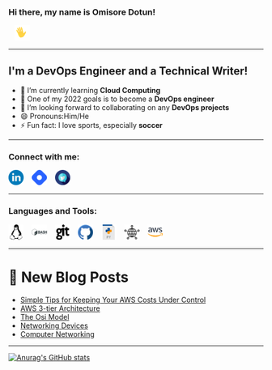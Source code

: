 ### Hi there, my name is **Omisore Dotun!**  
&nbsp;&nbsp;
<img src="Images/wavinghand.gif" alt="image" style="width:30px;"/>

---

## I'm a DevOps Engineer and a Technical Writer!
- 🌱 I’m currently learning **Cloud Computing**
- 🥅 One of my 2022 goals is to become a **DevOps engineer**
- 👯 I’m looking forward to collaborating on any **DevOps projects**
- 😄 Pronouns:Him/He 
- ⚡ Fun fact: I love sports, especially **soccer**

---

### Connect with me:
[<img src="Images/linkedin-svgrepo-com.svg" alt="image" style="width:30px;"/>](https://www.linkedin.com/in/omisore-dotun/)
&nbsp;&nbsp;
[<img src="Images/hashnode-icon-svgrepo-com.svg" alt="image" style="width:30px;"/>](https://learntodevops.hashnode.dev/)
&nbsp;&nbsp;
[<img src="Images/twitter-svgrepo-com.svg" alt="image" style="width:30px;"/>](https://twitter.com/Learn2devops)

---

### Languages and Tools:
[<img src="Images/linux-svgrepo-com.svg" alt="image" style="width:30px;"/>](Images/linux-svgrepo-com.svg)
&nbsp;&nbsp;
[<img src="Images/bash-svgrepo-com.svg" alt="image" style="width:30px;"/>](Images/bash-svgrepo-com.svg)
&nbsp;&nbsp;
[<img src="Images/git-logo-svgrepo-com.svg" alt="image" style="width:30px;"/>](Images/git-logo-svgrepo-com.svg)
&nbsp;&nbsp;
[<img src="Images/github-svgrepo-com.svg" alt="image" style="width:30px;"/>](Images/github-svgrepo-com.svg)
&nbsp;&nbsp;
[<img src="Images/py-svgrepo-com.svg" alt="image" style="width:30px;"/>](Images/py-svgrepo-com.svg)
&nbsp;&nbsp;
[<img src="Images/networking-svgrepo-com.svg" alt="image" style="width:30px;"/>](Images/networking-svgrepo-com.svg)
&nbsp;&nbsp;
[<img src="Images/aws-svgrepo-com.svg" alt="image" style="width:30px;"/>](Images/aws-svgrepo-com.svg)

---

# 📩 New Blog Posts
<!-- BLOG-POST-LIST:START -->
- [Simple Tips for Keeping Your AWS Costs Under Control](https://learntodevops.hashnode.dev/simple-tips-for-keeping-your-aws-costs-under-control)
- [AWS 3-tier Architecture](https://learntodevops.hashnode.dev/aws-3-tier-architecture)
- [The Osi Model](https://learntodevops.hashnode.dev/the-osi-model)
- [Networking Devices](https://learntodevops.hashnode.dev/networking-devices)
- [Computer Networking](https://learntodevops.hashnode.dev/computer-networking)
<!-- BLOG-POST-LIST:END -->

---

[![Anurag's GitHub stats](https://github-readme-stats.vercel.app/api?username=Omisore76&show_icons=true&theme=radical)](https://github.com/anuraghazra/github-readme-stats)
